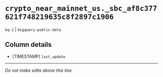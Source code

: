 # `crypto_near_mainnet_us._sbc_af8c377621f748219635c8f2897c1906`
`bq-1` | `bigquery-public-data`

## Column details
* [TIMESTAMP] `last_update`

-------------------------------------------------------------------------------
*Do not make edits above this line.*
